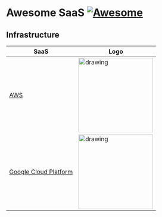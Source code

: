 # Awesome SaaS [![Awesome](https://cdn.rawgit.com/sindresorhus/awesome/d7305f38d29fed78fa85652e3a63e154dd8e8829/media/badge.svg)](https://github.com/sindresorhus/awesome)


## Infrastructure 

| SaaS          | Logo   |
| ------------- | ------------- |
| [AWS](https://aws.amazon.com/)  | <img src="https://a0.awsstatic.com/libra-css/images/logos/aws_logo_smile_1200x630.png" alt="drawing" width="200"/>  |
| [Google Cloud Platform](https://cloud.google.com/)  |  <img src="https://miro.medium.com/max/1000/1*CMz4r3-pEFp3Po6oHv-JxQ.png" alt="drawing" width="200"/>   |
